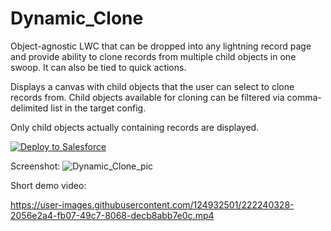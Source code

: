 # Dynamic_Clone
Object-agnostic LWC that can be dropped into any lightning record page and provide ability to clone records from multiple child objects in one swoop. It can also be tied to quick actions.

Displays a canvas with child objects that the user can select to clone records from. 
Child objects available for cloning can be filtered via comma-delimited list in the target config.

Only child objects actually containing records are displayed.

<a href="https://githubsfdeploy.herokuapp.com">
	<img src="https://raw.githubusercontent.com/afawcett/githubsfdeploy/master/src/main/webapp/resources/img/deploy.png" alt="Deploy to Salesforce" />
</a>

Screenshot:
![Dynamic_Clone_pic](https://user-images.githubusercontent.com/124932501/222239278-12d5b562-4745-43d7-a738-421eba64695d.png)

Short demo video:

https://user-images.githubusercontent.com/124932501/222240328-2056e2a4-fb07-49c7-8068-decb8abb7e0c.mp4
